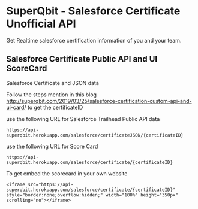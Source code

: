 # SuperQbit - Salesforce Certificate Unofficial API

Get Realtime salesforce certification information of you and your team.

## Salesforce Certificate Public API and UI ScoreCard
Salesforce Certificate and JSON data

Follow the steps mention in this blog http://superqbit.com/2019/03/25/salesforce-certification-custom-api-and-ui-card/ to get the certificateID

use the following URL for Salesforce Trailhead Public API data
```
https://api-superqbit.herokuapp.com/salesforce/certificateJSON/{certificateID}
```

use the following URL for Score Card
```
https://api-superqbit.herokuapp.com/salesforce/certificate/{certificateID}
```


To get embed the scorecard in your own website
```
<iframe src="https://api-superqbit.herokuapp.com/salesforce/certificate/{certificateID}" style="border:none;overflow:hidden;" width="100%" height="350px" scrolling="no"></iframe>
```
